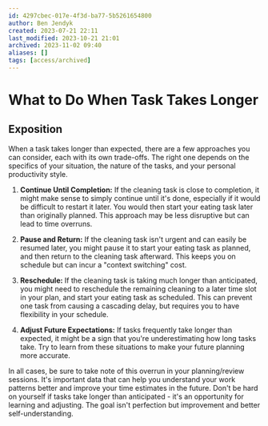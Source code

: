 ```yaml
---
id: 4297cbec-017e-4f3d-ba77-5b5261654800
author: Ben Jendyk
created: 2023-07-21 22:11
last_modified: 2023-10-21 21:01
archived: 2023-11-02 09:40
aliases: []
tags: [access/archived]
---
```


# What to Do When Task Takes Longer

## Exposition

When a task takes longer than expected, there are a few approaches you can consider, each with its own trade-offs. The right one depends on the specifics of your situation, the nature of the tasks, and your personal productivity style.

1. **Continue Until Completion:** If the cleaning task is close to completion, it might make sense to simply continue until it's done, especially if it would be difficult to restart it later. You would then start your eating task later than originally planned. This approach may be less disruptive but can lead to time overruns.

2. **Pause and Return:** If the cleaning task isn't urgent and can easily be resumed later, you might pause it to start your eating task as planned, and then return to the cleaning task afterward. This keeps you on schedule but can incur a "context switching" cost.

3. **Reschedule:** If the cleaning task is taking much longer than anticipated, you might need to reschedule the remaining cleaning to a later time slot in your plan, and start your eating task as scheduled. This can prevent one task from causing a cascading delay, but requires you to have flexibility in your schedule.

4. **Adjust Future Expectations:** If tasks frequently take longer than expected, it might be a sign that you're underestimating how long tasks take. Try to learn from these situations to make your future planning more accurate. 

In all cases, be sure to take note of this overrun in your planning/review sessions. It's important data that can help you understand your work patterns better and improve your time estimates in the future. Don't be hard on yourself if tasks take longer than anticipated - it's an opportunity for learning and adjusting. The goal isn't perfection but improvement and better self-understanding.
